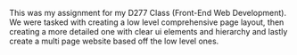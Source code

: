 This was my assignment for my D277 Class (Front-End Web Development). We were tasked with creating a low level comprehensive page layout, then creating a more detailed one with clear ui elements and hierarchy and lastly create a multi page website based off the low level ones.
